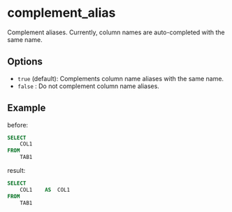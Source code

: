 # complement_alias

Complement aliases. Currently, column names are auto-completed with the same name.

## Options

- `true` (default): Complements column name aliases with the same name.
- `false` : Do not complement column name aliases.

## Example

before:

```sql
SELECT
	COL1
FROM
	TAB1
```

result:

```sql
SELECT
	COL1	AS	COL1
FROM
	TAB1
```
